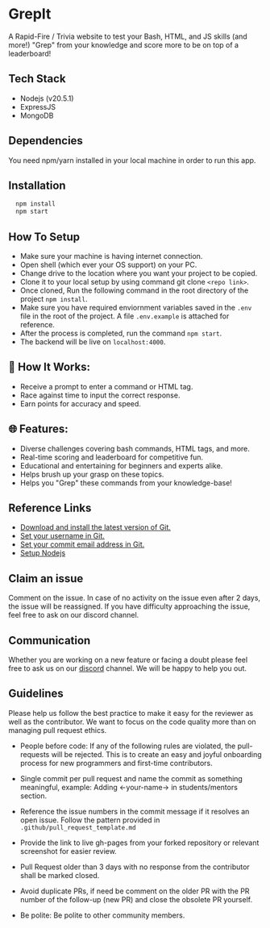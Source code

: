 # GrepIt

A Rapid-Fire / Trivia website to test your Bash, HTML, and JS skills (and more!)
"Grep" from your knowledge and score more to be on top of a leaderboard!

## Tech Stack

-   Nodejs (v20.5.1)
-   ExpressJS
-   MongoDB

## Dependencies

You need npm/yarn installed in your local machine in order to run this app.

## Installation

```bash
  npm install
  npm start
```

## How To Setup

-   Make sure your machine is having internet connection.
-   Open shell (which ever your OS support) on your PC.
-   Change drive to the location where you want your project to be copied.
-   Clone it to your local setup by using command git clone `<repo link>`.
-   Once cloned, Run the following command in the root directory of the project `npm install`.
-   Make sure you have required enviornment variables saved in the `.env` file in the root of the project. A file `.env.example` is attached for reference.
-   After the process is completed, run the command `npm start`.
-   The backend will be live on `localhost:4000`.

## 🚀 How It Works:

-   Receive a prompt to enter a command or HTML tag.
-   Race against time to input the correct response.
-   Earn points for accuracy and speed.

## 🌐 Features:

-   Diverse challenges covering bash commands, HTML tags, and more.
-   Real-time scoring and leaderboard for competitive fun.
-   Educational and entertaining for beginners and experts alike.
-   Helps brush up your grasp on these topics.
-   Helps you "Grep" these commands from your knowledge-base!

## Reference Links

-   [Download and install the latest version of Git.](https://git-scm.com/downloads)
-   [Set your username in Git.](https://help.github.com/articles/setting-your-username-in-git)
-   [Set your commit email address in Git.](https://help.github.com/articles/setting-your-commit-email-address-in-git)
-   [Setup Nodejs](https://nodejs.org/en/blog/release/v16.18.1/)

## Claim an issue

Comment on the issue. In case of no activity on the issue even after 2 days, the issue will be reassigned. If you have difficulty approaching the issue, feel free to ask on our discord channel.

## Communication

Whether you are working on a new feature or facing a doubt please feel free to ask us on our [discord](https://discord.gg/D9999YTkS8) channel. We will be happy to help you out.

## Guidelines

Please help us follow the best practice to make it easy for the reviewer as well as the contributor. We want to focus on the code quality more than on managing pull request ethics.

-   People before code: If any of the following rules are violated, the pull-requests will be rejected. This is to create an easy and joyful onboarding process for new programmers and first-time contributors.

-   Single commit per pull request and name the commit as something meaningful, example: Adding <-your-name-> in students/mentors section.

-   Reference the issue numbers in the commit message if it resolves an open issue. Follow the pattern provided in `.github/pull_request_template.md`

-   Provide the link to live gh-pages from your forked repository or relevant screenshot for easier review.

-   Pull Request older than 3 days with no response from the contributor shall be marked closed.

-   Avoid duplicate PRs, if need be comment on the older PR with the PR number of the follow-up (new PR) and close the obsolete PR yourself.

-   Be polite: Be polite to other community members.
